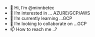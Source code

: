 - 👋 Hi, I’m @minnbetec
- 👀 I’m interested in ... AZURE/GCP/AWS
- 🌱 I’m currently learning ...GCP
- 💞️ I’m looking to collaborate on ...GCP
- 📫 How to reach me ..?

<!---
minnbetec/minnbetec is a ✨ special ✨ repository because its `README.md` (this file) appears on your GitHub profile.
You can click the Preview link to take a look at your changes.
--->
